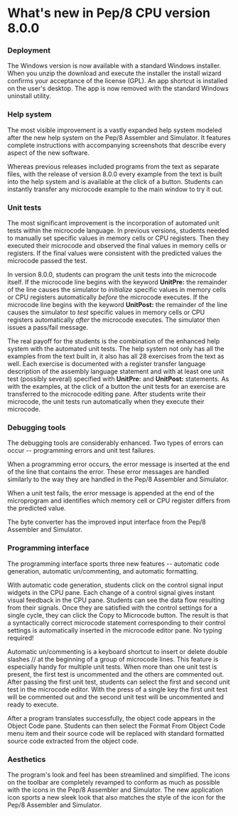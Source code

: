 # What's new in Pep/8 CPU version 8.0.0 #

### Deployment ###

The Windows version is now available with a standard Windows installer. When you unzip the download and execute the installer the install wizard confirms your acceptance of the license (GPL). An app shortcut is installed on the user's desktop. The app is now removed with the standard Windows uninstall utility.

### Help system ###

The most visible improvement is a vastly expanded help system modeled after the new help system on the Pep/8 Assembler and Simulator. It features complete instructions with accompanying screenshots that describe every aspect of the new software.

Whereas previous releases included programs from the text as separate files, with the release of version 8.0.0 every example from the text is built into the help system and is available at the click of a button.  Students can instantly transfer any microcode example to the main window to try it out.

### Unit tests ###

The most significant improvement is the incorporation of automated unit tests within the microcode language. In previous versions, students needed to manually set specific values in memory cells or CPU registers. Then they executed their microcode and observed the final values in memory cells or registers. If the final values were consistent with the predicted values the microcode passed the test.

In version 8.0.0, students can program the unit tests into the microcode itself. If the microcode line begins with the keyword **UnitPre:** the remainder of the line causes the simulator to _initialize_ specific values in memory cells or CPU registers automatically _before_ the microcode executes. If the microcode line begins with the keyword **UnitPost:** the remainder of the line causes the simulator to _test_ specific values in memory cells or CPU registers automatically _after_ the microcode executes. The simulator then issues a pass/fail message.

The real payoff for the students is the combination of the enhanced help system with the automated unit tests. The help system not only has all the examples from the text built in, it also has all 28 exercises from the text as well. Each exercise is documented with a register transfer language description of the assembly language statement and with at least one unit test (possibly several) specified with **UnitPre:** and **UnitPost:** statements. As with the examples, at the click of a button the unit tests for an exercise are transferred to the microcode editing pane. After students write their microcode, the unit tests run automatically when they execute their microcode.

### Debugging tools ###

The debugging tools are considerably enhanced. Two types of errors can occur -- programming errors and unit test failures.

When a programming error occurs, the error message is inserted at the end of the line that contains the error. These error messages are handled similarly to the way they are handled in the Pep/8 Assembler and Simulator.

When a unit test fails, the error message is appended at the end of the microprogram and identifies which memory cell or CPU register differs from the predicted value.

The byte converter has the improved input interface from the Pep/8 Assembler and Simulator.

### Programming interface ###

The programming interface sports three new features --  automatic code generation, automatic un/commenting, and automatic formatting.

With automatic code generation, students click on the control signal input widgets in the CPU pane. Each change of a control signal gives instant visual feedback in the CPU pane. Students can see the data flow resulting from their signals. Once they are satisfied with the control settings for a single cycle, they can click the Copy to Microcode button. The result is that a syntactically correct microcode statement corresponding to their control settings is automatically inserted in the microcode editor pane. No typing required!

Automatic un/commenting is a keyboard shortcut to insert or delete double slashes // at the beginning of a group of microcode lines. This feature is especially handy for multiple unit tests. When more than one unit test is present, the first test is uncommented and the others are commented out. After passing the first unit test, students can select the first and second unit test in the microcode editor. With the press of a single key the first unit test will be commented out and the second unit test will be uncommented and ready to execute.

After a program translates successfully, the object code appears in the Object Code pane. Students can then select the Format From Object Code menu item and their source code will be replaced with standard formatted source code extracted from the object code.

### Aesthetics ###

The program's look and feel has been streamlined and simplified. The icons on the toolbar are completely revamped to conform as much as possible with the icons in the Pep/8 Assembler and Simulator. The new application icon sports a new sleek look that also matches the style of the icon for the Pep/8 Assembler and Simulator.